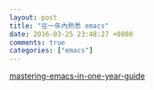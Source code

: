 ```yaml
---
layout: post
title: "在一年內熟悉 emacs"
date: 2016-03-25 23:48:27 +0800
comments: true
categories: ["emacs"]
---
```


<!-- more -->


[mastering-emacs-in-one-year-guide]

[mastering-emacs-in-one-year-guide]:https://github.com/redguardtoo/mastering-emacs-in-one-year-guide


